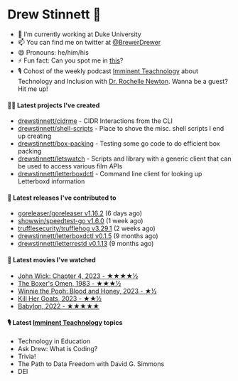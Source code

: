 
# Drew Stinnett 👋

- 🔭 I’m currently working at Duke University
- 📫 You can find me on twitter at [@BrewerDrewer](https://twitter.com/BrewerDrewer)
- 😄 Pronouns: he/him/his
- ⚡ Fun fact: Can you spot me in [this](https://www.youtube.com/watch?v=oL9WnB0qHBA)?
- 🎙 Cohost of the weekly podcast [Imminent Teachnology](https://podcast.imminentteachnology.com/) about Technology and Inclusion with [Dr. Rochelle Newton](https://www.linkedin.com/in/drrochellenewton/). Wanna be a guest? Hit me up!

#### 👨‍💻 Latest projects I've created
- [drewstinnett/cidrme](https://github.com/drewstinnett/cidrme) - CIDR Interactions from the CLI
- [drewstinnett/shell-scripts](https://github.com/drewstinnett/shell-scripts) - Place to shove the misc. shell scripts I end up creating
- [drewstinnett/box-packing](https://github.com/drewstinnett/box-packing) - Testing some go code to do efficient box packing
- [drewstinnett/letswatch](https://github.com/drewstinnett/letswatch) - Scripts and library with a generic client that can be used to access various film APIs
- [drewstinnett/letterboxdctl](https://github.com/drewstinnett/letterboxdctl) - Command line client for looking up Letterboxd information

#### 🚀 Latest releases I've contributed to
- [goreleaser/goreleaser v1.16.2](https://github.com/goreleaser/goreleaser/releases/tag/v1.16.2) (6 days ago)
- [showwin/speedtest-go v1.6.0](https://github.com/showwin/speedtest-go/releases/tag/v1.6.0) (1 week ago)
- [trufflesecurity/trufflehog v3.29.1](https://github.com/trufflesecurity/trufflehog/releases/tag/v3.29.1) (2 weeks ago)
- [drewstinnett/letterboxdctl v0.1.5](https://github.com/drewstinnett/letterboxdctl/releases/tag/v0.1.5) (9 months ago)
- [drewstinnett/letterrestd v0.1.13](https://github.com/drewstinnett/letterrestd/releases/tag/v0.1.13) (9 months ago)

#### 🍿 Latest movies I've watched
- [John Wick: Chapter 4, 2023 - ★★★★½](https://letterboxd.com/mondodrew/film/john-wick-chapter-4/)
- [The Boxer&#39;s Omen, 1983 - ★★★½](https://letterboxd.com/mondodrew/film/the-boxers-omen/)
- [Winnie the Pooh: Blood and Honey, 2023 - ★½](https://letterboxd.com/mondodrew/film/winnie-the-pooh-blood-and-honey/)
- [Kill Her Goats, 2023 - ★★½](https://letterboxd.com/mondodrew/film/kill-her-goats/)
- [Babylon, 2022 - ★★★★★](https://letterboxd.com/mondodrew/film/babylon-2022/3/)

#### 🎙 Latest [Imminent Teachnology](https://podcast.imminentteachnology.com/) topics
- Technology in Education
- Ask Drew: What is Coding?
- Trivia!
- The Path to Data Freedom with David G. Simmons
- DEI
